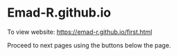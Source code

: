 # Emad-R.github.io
To view website:
https://emad-r.github.io/first.html

Proceed to next pages using the buttons below the page.
